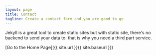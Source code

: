 ```yaml
---
layout: page
title: Contact
tagline: Create a contact form and you are good to go
---
```


Jekyll is a great tool to create static sites but with static site, there's no backend to send your data to: that is why you need a third part service.

[Go to the Home Page]({{ site.url }}{{ site.baseurl }})
